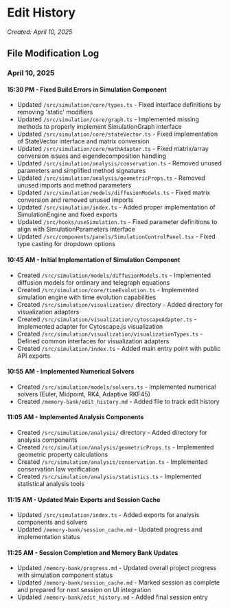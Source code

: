 # Edit History

*Created: April 10, 2025*

## File Modification Log

### April 10, 2025

#### 15:30 PM - Fixed Build Errors in Simulation Component

- Updated `/src/simulation/core/types.ts` - Fixed interface definitions by removing 'static' modifiers
- Updated `/src/simulation/core/graph.ts` - Implemented missing methods to properly implement SimulationGraph interface
- Updated `/src/simulation/core/stateVector.ts` - Fixed implementation of StateVector interface and matrix conversion
- Updated `/src/simulation/core/mathAdapter.ts` - Fixed matrix/array conversion issues and eigendecomposition handling
- Updated `/src/simulation/analysis/conservation.ts` - Removed unused parameters and simplified method signatures
- Updated `/src/simulation/analysis/geometricProps.ts` - Removed unused imports and method parameters
- Updated `/src/simulation/models/diffusionModels.ts` - Fixed matrix conversion and removed unused imports
- Updated `/src/simulation/index.ts` - Added proper implementation of SimulationEngine and fixed exports
- Updated `/src/hooks/useSimulation.ts` - Fixed parameter definitions to align with SimulationParameters interface
- Updated `/src/components/panels/SimulationControlPanel.tsx` - Fixed type casting for dropdown options

#### 10:45 AM - Initial Implementation of Simulation Component

- Created `/src/simulation/models/diffusionModels.ts` - Implemented diffusion models for ordinary and telegraph equations
- Created `/src/simulation/core/timeEvolution.ts` - Implemented simulation engine with time evolution capabilities
- Created `/src/simulation/visualization/` directory - Added directory for visualization adapters
- Created `/src/simulation/visualization/cytoscapeAdapter.ts` - Implemented adapter for Cytoscape.js visualization
- Created `/src/simulation/visualization/visualizationTypes.ts` - Defined common interfaces for visualization adapters
- Created `/src/simulation/index.ts` - Added main entry point with public API exports

#### 10:55 AM - Implemented Numerical Solvers

- Created `/src/simulation/models/solvers.ts` - Implemented numerical solvers (Euler, Midpoint, RK4, Adaptive RKF45)
- Created `/memory-bank/edit_history.md` - Added file to track edit history

#### 11:05 AM - Implemented Analysis Components

- Created `/src/simulation/analysis/` directory - Added directory for analysis components
- Created `/src/simulation/analysis/geometricProps.ts` - Implemented geometric property calculations
- Created `/src/simulation/analysis/conservation.ts` - Implemented conservation law verification
- Created `/src/simulation/analysis/statistics.ts` - Implemented statistical analysis tools

#### 11:15 AM - Updated Main Exports and Session Cache

- Updated `/src/simulation/index.ts` - Added exports for analysis components and solvers
- Updated `/memory-bank/session_cache.md` - Updated progress and implementation status

#### 11:25 AM - Session Completion and Memory Bank Updates

- Updated `/memory-bank/progress.md` - Updated overall project progress with simulation component status
- Updated `/memory-bank/session_cache.md` - Marked session as complete and prepared for next session on UI integration
- Updated `/memory-bank/edit_history.md` - Added final session entry